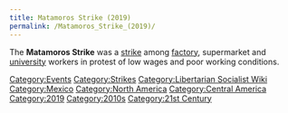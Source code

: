 ```yaml
---
title: Matamoros Strike (2019)
permalink: /Matamoros_Strike_(2019)/
---
```


The **Matamoros Strike** was a [strike](List_of_Strikes.md "wikilink")
among [factory](factory.md "wikilink"), supermarket and
[university](university.md "wikilink") workers in protest of low wages and
poor working conditions.

[Category:Events](Category:Events.md "wikilink")
[Category:Strikes](Category:Strikes.md "wikilink") [Category:Libertarian
Socialist Wiki](Category:Libertarian_Socialist_Wiki.md "wikilink")
[Category:Mexico](Category:Mexico.md "wikilink") [Category:North
America](Category:North_America.md "wikilink") [Category:Central
America](Category:Central_America.md "wikilink")
[Category:2019](Category:2019.md "wikilink")
[Category:2010s](Category:2010s.md "wikilink") [Category:21st
Century](Category:21st_Century.md "wikilink")